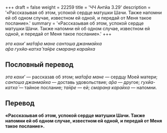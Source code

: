 +++
draft = false
weight = 22259
title = 'ЧЧ Антйа 3.29'
description = '«Рассказывая об этом, успокой сердце матушки Шачи. Также напомни ей об одном случае, известном ей одной, и передай от Меня такое послание».'
summary = '«Рассказывая об этом, успокой сердце матушки Шачи. Также напомни ей об одном случае, известном ей одной, и передай от Меня такое послание».'
+++

_эта кахи’ ма̄та̄ра мане сантоша джанма̄иха  
а̄ра гухйа-катха̄ та̄н̇ре смаран̣а кара̄иха_

## Пословный перевод

_эта_ _кахи’_ — рассказав об этом; _ма̄та̄ра_ _мане_ — сердцу Моей матери; _сантоша_ _джанма̄иха_ — доставь удовольствие; _а̄ра_ — другое; _гухйа_\-_катха̄_ — тайное послание; _та̄н̇ре_ — ей; _смаран̣а_ _кара̄иха_ — напомни.

## Перевод

**«Рассказывая об этом, успокой сердце матушки Шачи. Также напомни ей об одном случае, известном ей одной, и передай от Меня такое послание».**
